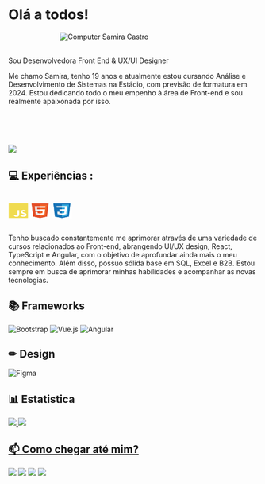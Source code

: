 #  Olá a todos!
<img src="https://raw.githubusercontent.com/MicaelliMedeiros/micaellimedeiros/master/image/computer-illustration.png" min-width="400px" max-width="400px" width="400px" align="right" alt="Computer Samira Castro">
<br>
<br>

<p>Sou Desenvolvedora Front End & UX/UI Designer </p>
<p>Me chamo Samira, tenho 19 anos e atualmente estou cursando Análise e Desenvolvimento de Sistemas na Estácio, com previsão de formatura em 2024. Estou dedicando todo o meu empenho à área de Front-end e sou realmente apaixonada por isso. </p>
<br>
<br>
<br>
 <div>
  <p>
  <a href="https://samiracas.github.io" target='_blank'>
    <img src="https://img.shields.io/badge/Meu Portfolio Pessoal-593D88.svg?style=for-the-badge&logo=react&logoColor=white" >
  </a>
</p>
</div>
<h2>💻 Experiências :</h2>  
 <div style="display: inline_block"><br>
  <img align="center" alt="Igor-Js" height="30" width="40" src="https://raw.githubusercontent.com/devicons/devicon/master/icons/javascript/javascript-plain.svg">
   <img align="center" alt="Igor-HTML" height="30" width="40" src="https://raw.githubusercontent.com/devicons/devicon/master/icons/html5/html5-original.svg">
  <img align="center" alt="Igor-CSS" height="30" width="40" src="https://raw.githubusercontent.com/devicons/devicon/master/icons/css3/css3-original.svg">
</div>
<br>
<p>Tenho buscado constantemente me aprimorar através de uma variedade de cursos relacionados ao Front-end, abrangendo UI/UX design, React, TypeScript e Angular, com o objetivo de aprofundar ainda mais o meu conhecimento. Além disso, possuo sólida base em SQL, Excel e B2B. Estou sempre em busca de aprimorar minhas habilidades e acompanhar as novas tecnologias.</p>


 <h2>📚 Frameworks</h2> 

![Bootstrap](https://img.shields.io/badge/bootstrap-%238511FA.svg?style=for-the-badge&logo=bootstrap&logoColor=white)
![Vue.js](https://img.shields.io/badge/vuejs-%2335495e.svg?style=for-the-badge&logo=vuedotjs&logoColor=%234FC08D)
![Angular](https://img.shields.io/badge/angular-%23DD0031.svg?style=for-the-badge&logo=angular&logoColor=white)

<h2>✏ Design</h2> 

![Figma](https://img.shields.io/badge/figma-%23F24E1E.svg?style=for-the-badge&logo=figma&logoColor=white)

<h2>📊 Estatistica</h2> 
  <div style="display: inline_block"">
  <a href="https://github.com/SamiraCas">
  <img height="140em" src="https://github-readme-stats-ip8i-imnascimento.vercel.app/api?username=SamiraCas&show_icons=true&theme=radical&include_all_commits=true&count_private=true"/>
  <img height="140em" src="https://github-readme-stats-ip8i-imnascimento.vercel.app/api/top-langs/?username=SamiraCas&html,javascript,css&layout=compact&langs_count=7&theme=dracula"/>
</div>
  
  <h2> 📫 Como chegar até mim? </h2>
  <a href="https://www.instagram.com/samira__castro/" target="_blank"><img src="https://img.shields.io/badge/-Instagram-%23E4405F?style=for-the-badge&logo=instagram&logoColor=white" target="_blank"></a>
  <a href = "mailto:samiracastrosjn23@gmail.com"><img src="https://img.shields.io/badge/-Gmail-%23333?style=for-the-badge&logo=gmail&logoColor=white" target="_blank"></a>
  <a href="https://www.linkedin.com/in/samira-castro-789572231/" target="_blank"><img src="https://img.shields.io/badge/-LinkedIn-%230077B5?style=for-the-badge&logo=linkedin&logoColor=white" target="_blank"></a> 
   <a href="https://github.com/SamiraCas" target="_blank"><img src="https://img.shields.io/github/followers/SamiraCas?label=follow&style=social" target="_blank"></a> 
</div>
